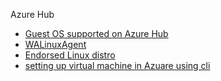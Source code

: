 Azure Hub
* [Guest OS supported on Azure Hub](https://learn.microsoft.com/en-us/azure-stack/operator/azure-stack-supported-os?view=azs-2301&tabs=os1)
* [WALinuxAgent](https://github.com/Azure/WALinuxAgent)
* [Endorsed Linux distro](https://learn.microsoft.com/en-us/azure/virtual-machines/linux/endorsed-distros)
* [setting up virtual machine in Azuare using cli](https://omnios.org/article/azure-image.html)
